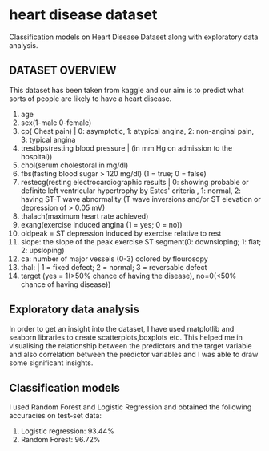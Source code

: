 # heart disease dataset
Classification models on Heart Disease Dataset along with exploratory data analysis.

## DATASET OVERVIEW
This dataset has been taken from kaggle and our aim is to predict what sorts of people are likely to have a heart disease.
1. age
2. sex(1-male 0-female)
3. cp( Chest pain) | 0: asymptotic, 1: atypical angina, 2: non-anginal pain, 3: typical angina
4. trestbps(resting blood pressure | (in mm Hg on admission to the hospital))
5. chol(serum cholestoral in mg/dl)
6. fbs(fasting blood sugar > 120 mg/dl) (1 = true; 0 = false)
7. restecg(resting electrocardiographic results | 0: showing probable or definite left ventricular hypertrophy by Estes' criteria , 1: normal, 2: having ST-T wave abnormality (T wave inversions and/or ST elevation or depression of > 0.05 mV)
8. thalach(maximum heart rate achieved)
9. exang(exercise induced angina (1 = yes; 0 = no))
10. oldpeak = ST depression induced by exercise relative to rest
11. slope: the slope of the peak exercise ST segment(0: downsloping; 1: flat; 2: upsloping)
12. ca: number of major vessels (0-3) colored by flourosopy
13. thal: | 1 = fixed defect; 2 = normal; 3 = reversable defect
14. target (yes = 1(>50% chance of having the disease), no=0(<50% chance of having disease))

## Exploratory data analysis
In order to get an insight into the dataset, I have used matplotlib and seaborn libraries to create scatterplots,boxplots etc. 
This helped me in visualising the relationship between the predictors and the target variable and also correlation between the predictor variables and I was able to draw some significant insights.

## Classification models
I used Random Forest and Logistic Regression and obtained the following accuracies on test-set data:
1. Logistic regression: 93.44%
2. Random Forest: 96.72%
